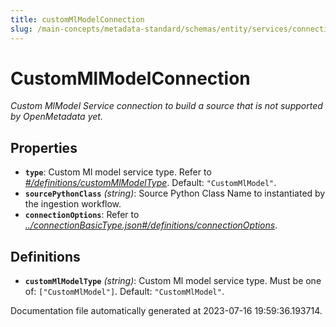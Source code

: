 ```yaml
---
title: customMlModelConnection
slug: /main-concepts/metadata-standard/schemas/entity/services/connections/mlmodel/custommlmodelconnection
---
```


# CustomMlModelConnection

*Custom MlModel Service connection to build a source that is not supported by OpenMetadata yet.*

## Properties

- **`type`**: Custom Ml model service type. Refer to *[#/definitions/customMlModelType](#definitions/customMlModelType)*. Default: `"CustomMlModel"`.
- **`sourcePythonClass`** *(string)*: Source Python Class Name to instantiated by the ingestion workflow.
- **`connectionOptions`**: Refer to *[../connectionBasicType.json#/definitions/connectionOptions](#/connectionBasicType.json#/definitions/connectionOptions)*.
## Definitions

- <a id="definitions/customMlModelType"></a>**`customMlModelType`** *(string)*: Custom Ml model service type. Must be one of: `["CustomMlModel"]`. Default: `"CustomMlModel"`.


Documentation file automatically generated at 2023-07-16 19:59:36.193714.
